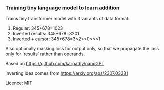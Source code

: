 ### Training tiny language model to learn addition 

Trains tiny transformer model with 3 vairants of data format:
1. Regular: 345+678=1023
2. Inverted results: 345+678=3201
3. Inverted + cursor: 345+678=3<2<<0<<<1

Also optionally masking loss for output only, so that we propagate the loss only for 'results' rather than operands. 

Based on https://github.com/karpathy/nanoGPT

inverting idea comes from https://arxiv.org/abs/2307.03381

Licence: MIT
